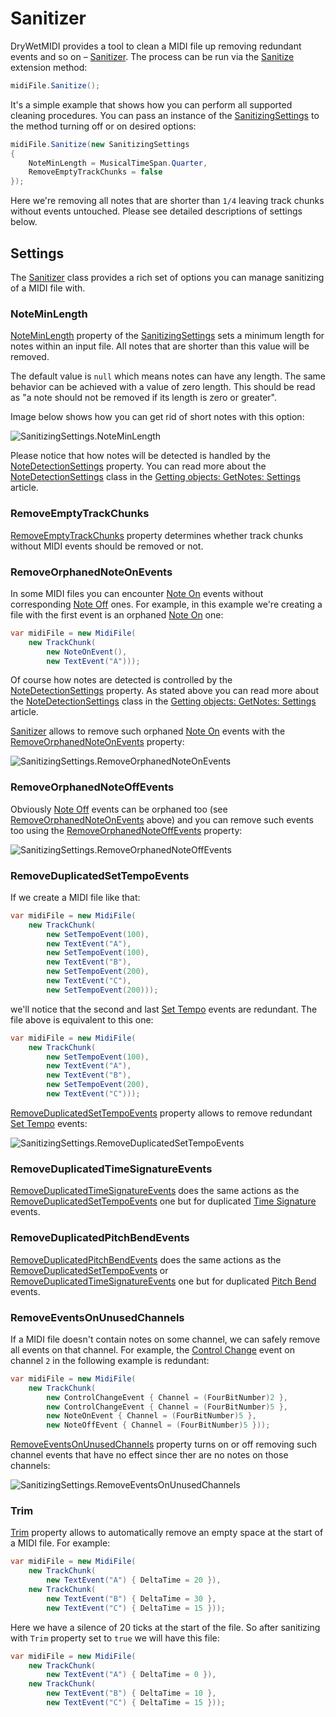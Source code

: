 ﻿---
uid: a_sanitizer
---

# Sanitizer

DryWetMIDI provides a tool to clean a MIDI file up removing redundant events and so on – [Sanitizer](xref:Melanchall.DryWetMidi.Tools.Sanitizer). The process can be run via the [Sanitize](xref:Melanchall.DryWetMidi.Tools.Sanitizer.Sanitize*) extension method:

```csharp
midiFile.Sanitize();
```

It's a simple example that shows how you can perform all supported cleaning procedures. You can pass an instance of the [SanitizingSettings](xref:Melanchall.DryWetMidi.Tools.SanitizingSettings) to the method turning off or on desired options:

```csharp
midiFile.Sanitize(new SanitizingSettings
{
    NoteMinLength = MusicalTimeSpan.Quarter,
    RemoveEmptyTrackChunks = false
});
```

Here we're removing all notes that are shorter than `1/4` leaving track chunks without events untouched. Please see detailed descriptions of settings below.

## Settings

The [Sanitizer](xref:Melanchall.DryWetMidi.Tools.Sanitizer) class provides a rich set of options you can manage sanitizing of a MIDI file with.

### NoteMinLength

[NoteMinLength](xref:Melanchall.DryWetMidi.Tools.SanitizingSettings.NoteMinLength) property of the [SanitizingSettings](xref:Melanchall.DryWetMidi.Tools.SanitizingSettings) sets a minimum length for notes within an input file. All notes that are shorter than this value will be removed.

The default value is `null` which means notes can have any length. The same behavior can be achieved with a value of zero length. This should be read as "a note should not be removed if its length is zero or greater".

Image below shows how you can get rid of short notes with this option:

![SanitizingSettings.NoteMinLength](images/Sanitizer/NoteMinLength.png)

Please notice that how notes will be detected is handled by the [NoteDetectionSettings](xref:Melanchall.DryWetMidi.Tools.SanitizingSettings.NoteDetectionSettings) property. You can read more about the [NoteDetectionSettings](xref:Melanchall.DryWetMidi.Interaction.NoteDetectionSettings) class in the [Getting objects: GetNotes: Settings](xref:a_getting_objects#settings) article.

### RemoveEmptyTrackChunks

[RemoveEmptyTrackChunks](xref:Melanchall.DryWetMidi.Tools.SanitizingSettings.RemoveEmptyTrackChunks) property determines whether track chunks without MIDI events should be removed or not.

### RemoveOrphanedNoteOnEvents

In some MIDI files you can encounter [Note On](xref:Melanchall.DryWetMidi.Core.NoteOnEvent) events without corresponding [Note Off](xref:Melanchall.DryWetMidi.Core.NoteOffEvent) ones. For example, in this example we're creating a file with the first event is an orphaned [Note On](xref:Melanchall.DryWetMidi.Core.NoteOnEvent) one:

```csharp
var midiFile = new MidiFile(
    new TrackChunk(
        new NoteOnEvent(),
        new TextEvent("A")));
```

Of course how notes are detected is controlled by the [NoteDetectionSettings](xref:Melanchall.DryWetMidi.Tools.SanitizingSettings.NoteDetectionSettings) property. As stated above you can read more about the [NoteDetectionSettings](xref:Melanchall.DryWetMidi.Interaction.NoteDetectionSettings) class in the [Getting objects: GetNotes: Settings](xref:a_getting_objects#settings) article.

[Sanitizer](xref:Melanchall.DryWetMidi.Tools.Sanitizer) allows to remove such orphaned [Note On](xref:Melanchall.DryWetMidi.Core.NoteOnEvent) events with the [RemoveOrphanedNoteOnEvents](xref:Melanchall.DryWetMidi.Tools.SanitizingSettings.RemoveOrphanedNoteOnEvents) property:

![SanitizingSettings.RemoveOrphanedNoteOnEvents](images/Sanitizer/RemoveOrphanedNoteOnEvents.png)

### RemoveOrphanedNoteOffEvents

Obviously [Note Off](xref:Melanchall.DryWetMidi.Core.NoteOffEvent) events can be orphaned too (see [RemoveOrphanedNoteOnEvents](#removeorphanednoteonevents) above) and you can remove such events too using the [RemoveOrphanedNoteOffEvents](xref:Melanchall.DryWetMidi.Tools.SanitizingSettings.RemoveOrphanedNoteOffEvents) property:

![SanitizingSettings.RemoveOrphanedNoteOffEvents](images/Sanitizer/RemoveOrphanedNoteOffEvents.png)

### RemoveDuplicatedSetTempoEvents

If we create a MIDI file like that:

```csharp
var midiFile = new MidiFile(
    new TrackChunk(
        new SetTempoEvent(100),
        new TextEvent("A"),
        new SetTempoEvent(100),
        new TextEvent("B"),
        new SetTempoEvent(200),
        new TextEvent("C"),
        new SetTempoEvent(200)));
```

we'll notice that the second and last [Set Tempo](xref:Melanchall.DryWetMidi.Core.SetTempoEvent) events are redundant. The file above is equivalent to this one:

```csharp
var midiFile = new MidiFile(
    new TrackChunk(
        new SetTempoEvent(100),
        new TextEvent("A"),
        new TextEvent("B"),
        new SetTempoEvent(200),
        new TextEvent("C")));
```

[RemoveDuplicatedSetTempoEvents](xref:Melanchall.DryWetMidi.Tools.SanitizingSettings.RemoveDuplicatedSetTempoEvents) property allows to remove redundant [Set Tempo](xref:Melanchall.DryWetMidi.Core.SetTempoEvent) events:

![SanitizingSettings.RemoveDuplicatedSetTempoEvents](images/Sanitizer/RemoveDuplicatedSetTempoEvents.png)

### RemoveDuplicatedTimeSignatureEvents

[RemoveDuplicatedTimeSignatureEvents](xref:Melanchall.DryWetMidi.Tools.SanitizingSettings.RemoveDuplicatedTimeSignatureEvents) does the same actions as the [RemoveDuplicatedSetTempoEvents](#removeduplicatedsettempoevents) one but for duplicated [Time Signature](xref:Melanchall.DryWetMidi.Core.TimeSignatureEvent) events.

### RemoveDuplicatedPitchBendEvents

[RemoveDuplicatedPitchBendEvents](xref:Melanchall.DryWetMidi.Tools.SanitizingSettings.RemoveDuplicatedPitchBendEvents) does the same actions as the [RemoveDuplicatedSetTempoEvents](#removeduplicatedsettempoevents) or [RemoveDuplicatedTimeSignatureEvents](#removeduplicatedtimesignatureevents) one but for duplicated [Pitch Bend](xref:Melanchall.DryWetMidi.Core.PitchBendEvent) events.

### RemoveEventsOnUnusedChannels

If a MIDI file doesn't contain notes on some channel, we can safely remove all events on that channel. For example, the [Control Change](xref:Melanchall.DryWetMidi.Core.ControlChangeEvent) event on channel `2` in the following example is redundant:

```csharp
var midiFile = new MidiFile(
    new TrackChunk(
        new ControlChangeEvent { Channel = (FourBitNumber)2 },
        new ControlChangeEvent { Channel = (FourBitNumber)5 },
        new NoteOnEvent { Channel = (FourBitNumber)5 },
        new NoteOffEvent { Channel = (FourBitNumber)5 }));
```

[RemoveEventsOnUnusedChannels](xref:Melanchall.DryWetMidi.Tools.SanitizingSettings.RemoveEventsOnUnusedChannels) property turns on or off removing such channel events that have no effect since ther are no notes on those channels:

![SanitizingSettings.RemoveEventsOnUnusedChannels](images/Sanitizer/RemoveEventsOnUnusedChannels.png)

### Trim

[Trim](xref:Melanchall.DryWetMidi.Tools.SanitizingSettings.Trim) property allows to automatically remove an empty space at the start of a MIDI file. For example:

```csharp
var midiFile = new MidiFile(
    new TrackChunk(
        new TextEvent("A") { DeltaTime = 20 }),
    new TrackChunk(
        new TextEvent("B") { DeltaTime = 30 },
        new TextEvent("C") { DeltaTime = 15 }));
```

Here we have a silence of 20 ticks at the start of the file. So after sanitizing with `Trim` property set to `true` we will have this file:

```csharp
var midiFile = new MidiFile(
    new TrackChunk(
        new TextEvent("A") { DeltaTime = 0 }),
    new TrackChunk(
        new TextEvent("B") { DeltaTime = 10 },
        new TextEvent("C") { DeltaTime = 15 }));
```